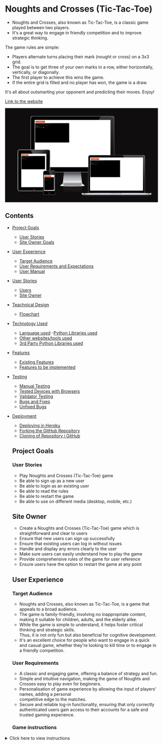 # Noughts and Crosses (Tic-Tac-Toe)  

- Noughts and Crosses, also known as Tic-Tac-Toe, is a classic game played between two players.
- It's a great way to engage in friendly competition and to improve strategic thinking.

The game rules are simple:
- Players alternate turns placing their mark (nought or cross) on a 3x3 grid.
- The goal is to get three of your own marks in a row, either horizontally, vertically, or diagonally.
- The first player to achieve this wins the game. 
- If the entire grid is filled and no player has won, the game is a draw.

It's all about outsmarting your opponent and predicting their moves. Enjoy!

[Link to the website](https://tic-tac-toe12.herokuapp.com/)

![An image previewing all devices](/assets/screen_images/screen_image_responsive.JPG)

## Contents
- [Project Goals](#project-goals)
    - [User Stories](#user-stories)
    - [Site Owner Goals](#site-owner-goals)
- [User Experience](#user-experience)
    - [Target Audience](#target-audience)
    - [User Requirements and Expectations](#user-requirements-and-expectations)
    - [User Manual](#user-manual)
- [User Stories](#user-stories)
    - [Users](#users)
    - [Site Owner](#site-owner)
- [Teachnical Design](#technical-design)
    - [Flowchart](#flowchart)
- [Technology Used](#technology-used)
    - [Language used](#language-used)
    -[Python Libraries used](#python-libraries-used)
    - [Other websites/tools used](#other-websitestools-used)
    - [3rd Party Python Libraries used](#3rd-party-python-libraries-used)
- [Features](#features)
    - [Existing Features](#existing-features)
    - [Features to be implemented](#features-to-be-implemented)
- [Testing](#testing)
    - [Manual Testing](#manual-testing)
    - [Tested Devices with Browsers](#tested-devices-with-browsers)
    - [Validator Testing](#validator-testing)
    - [Bugs and Fixes](#bugs-and-fixes)
    - [Unfixed Bugs](#unfixed-bugs)
- [Deployment](#deployment)
    - [Deploying in Heroku](#deploying-the-website-in-heroko)
    - [Forking the GitHub Repository](#forking-the-github-repository)
    - [Cloning of Repository i GitHub](#cloning-the-repository-in-github)


    ## Project Goals
    ### User Stories

    - Play Noughts and Crosses (Tic-Tac-Toe) game
    - Be able to sign up as a new user
    - Be able to login as an existing user
    - Be able to read the rules
    - Be able to restart the game
    - Be able to use on different media (desktop, mobile, etc.)


    ## Site Owner

   - Create a Noughts and Crosses (Tic-Tac-Toe) game which is straightforward and clear to users
   - Ensure that new users can sign up successfully
   - Ensure that existing users can log in without issues
   - Handle and display any errors clearly to the user
   - Make sure users can easily understand how to play the game
   - Provide comprehensive rules of the game for user reference
   - Ensure users have the option to restart the game at any point


   ## User Experience
   ### Target Audience

   - Noughts and Crosses, also known as Tic-Tac-Toe, is a game that appeals to a broad audience.
   - The game is family-friendly, involving no inappropriate content, making it suitable for children, 
     adults, and the elderly alike.
   - While the game is simple to understand, it helps foster critical thinking and strategic skills.  
     Thus, it is not only fun but also beneficial for cognitive development.
   - It's an excellent choice for people who want to engage in a quick and casual game, whether they're 
     looking to kill time or to engage in a friendly competition.


   ### User Requirements

   - A classic and engaging game, offering a balance of strategy and fun.
   - Simple and intuitive navigation, making the game of Noughts and Crosses easy to play even for beginners.
   - Personalisation of game experience by allowing the input of players' names, adding a personal    
     competitive edge to the matches.
   - Secure and reliable log-in functionality, ensuring that only correctly authenticated users gain 
     access to their accounts for a safe and trusted gaming experience.

   ### Game instructions
<details><summary>Click here to view instructions</summary>

#### Load Game

 - Upon launching the Noughts and Crosses game, users are given two options: to log in if they are 
   returning players, or to register if they are new to the game.

   #### Register

   - If you're new to Noughts and Crosses, you'll need to make an account.
   - You'll just need to pick a name and password for your account.
   - After you're done signing up, you can log in and start playing.
   - Here's what you do:
     - Pick a username you like.
     - Choose a password to keep your account safe.

   #### Login

   - If they have played Noughts and Crosses before, they'll enter their username and password.
   - If the details match with the data, they will be logged in immediately.
   - They will be greeted with a welcome message displaying their name on the screen.
   - If they make an error while inputting their details, there's no problem. They can try again.
   - If their account isn't recognized, they'll be asked:
     - "register or login, please choose option 1 or 2". 
   - You will choose option 1:
     - They input their username.
     - They input their password.

#### Player's welcome

- After they successfully log in, the Noughts and Crosses game welcomes them with a greeting message, 
  prominently displaying their username.

#### Rules

- Once players have been logged in, they will be shown the rules.